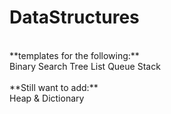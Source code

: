 # DataStructures
<br>
**templates for the following:** <br>
Binary Search Tree
List
Queue
Stack
<br><br>
**Still want to add:** <br>
Heap & Dictionary
